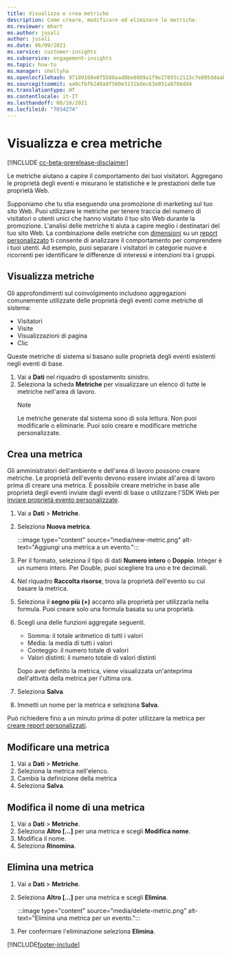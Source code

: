 ```yaml
---
title: Visualizza e crea metriche
description: Come creare, modificare ed eliminare le metriche.
ms.reviewer: mhart
ms.author: jusali
author: jusali
ms.date: 06/09/2021
ms.service: customer-insights
ms.subservice: engagement-insights
ms.topic: how-to
ms.manager: shellyha
ms.openlocfilehash: 97189168e0f5586aad8be8089a1f9e27893c2115c7e805ddaab1efc00e11b860
ms.sourcegitcommit: aa0cfbf6240a9f560e3131bdec63e051a8786dd4
ms.translationtype: HT
ms.contentlocale: it-IT
ms.lasthandoff: 08/10/2021
ms.locfileid: "7034274"
---
```

# <a name="view-and-create-metrics"></a>Visualizza e crea metriche

[!INCLUDE [cc-beta-prerelease-disclaimer](includes/cc-beta-prerelease-disclaimer.md)]

Le metriche aiutano a capire il comportamento dei tuoi visitatori. Aggregano le proprietà degli eventi e misurano le statistiche e le prestazioni delle tue proprietà Web.  

Supponiamo che tu stia eseguendo una promozione di marketing sul tuo sito Web. Puoi utilizzare le metriche per tenere traccia del numero di visitatori o utenti unici che hanno visitato il tuo sito Web durante la promozione. L'analisi delle metriche ti aiuta a capire meglio i destinatari del tuo sito Web. La combinazione delle metriche con [dimensioni](dimensions.md) su un [report personalizzato](custom-reports.md) ti consente di analizzare il comportamento per comprendere i tuoi utenti. Ad esempio, puoi separare i visitatori in categorie nuove e ricorrenti per identificare le differenze di interessi e intenzioni tra i gruppi.

## <a name="view-metrics"></a>Visualizza metriche

Gli approfondimenti sul coinvolgimento includono aggregazioni comunemente utilizzate delle proprietà degli eventi come metriche di sistema: 

- Visitatori
- Visite
- Visualizzazioni di pagina
- Clic

Queste metriche di sistema si basano sulle proprietà degli eventi esistenti negli eventi di base.

1. Vai a **Dati** nel riquadro di spostamento sinistro. 
1. Seleziona la scheda **Metriche** per visualizzare un elenco di tutte le metriche nell'area di lavoro. 
   > [!NOTE]
   > Le metriche generate dal sistema sono di sola lettura. Non puoi modificarle o eliminarle. Puoi solo creare e modificare metriche personalizzate.

## <a name="create-a-metric"></a>Crea una metrica

Gli amministratori dell'ambiente e dell'area di lavoro possono creare metriche. Le proprietà dell'evento devono essere inviate all'area di lavoro prima di creare una metrica. È possibile creare metriche in base alle proprietà degli eventi inviate dagli eventi di base o utilizzare l'SDK Web per [inviare proprietà evento personalizzate](advanced-SDK-implementation.md).

1. Vai a **Dati** > **Metriche**.
1. Seleziona **Nuova metrica**.

   :::image type="content" source="media/new-metric.png" alt-text="Aggiungi una metrica a un evento.":::

1. Per il formato, seleziona il tipo di dati **Numero intero** o **Doppio**. Integer è un numero intero. Per Double, puoi scegliere tra uno e tre decimali.
1. Nel riquadro **Raccolta risorse**, trova la proprietà dell'evento su cui basare la metrica.
1. Seleziona il **segno più (+)** accanto alla proprietà per utilizzarla nella formula. Puoi creare solo una formula basata su una proprietà. 
1. Scegli una delle funzioni aggregate seguenti. 

   - Somma: il totale aritmetico di tutti i valori 
   - Media: la media di tutti i valori
   - Conteggio: il numero totale di valori
   - Valori distinti: il numero totale di valori distinti

   Dopo aver definito la metrica, viene visualizzata un'anteprima dell'attività della metrica per l'ultima ora.

1. Seleziona **Salva**. 
1. Immetti un nome per la metrica e seleziona **Salva**.

Può richiedere fino a un minuto prima di poter utilizzare la metrica per [creare report personalizzati](custom-reports.md).

## <a name="edit-a-metric"></a>Modificare una metrica

1. Vai a **Dati** > **Metriche**.
1. Seleziona la metrica nell'elenco.
1. Cambia la definizione della metrica
1. Seleziona **Salva**.

## <a name="change-the-name-of-a-metric"></a>Modifica il nome di una metrica

1. Vai a **Dati** > **Metriche**.
1. Seleziona **Altro [...]** per una metrica e scegli **Modifica nome**.
1. Modifica il nome. 
1. Seleziona **Rinomina**.

## <a name="delete-a-metric"></a>Elimina una metrica

1. Vai a **Dati** > **Metriche**.
1. Seleziona **Altro [...]** per una metrica e scegli **Elimina**.

   :::image type="content" source="media/delete-metric.png" alt-text="Elimina una metrica per un evento.":::

1. Per confermare l'eliminazione seleziona **Elimina**.

[!INCLUDE[footer-include](../includes/footer-banner.md)]
